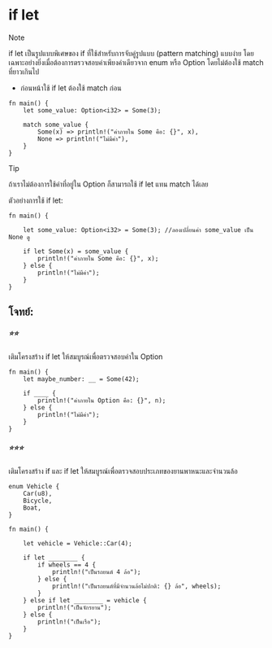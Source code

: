 # if let

> [!NOTE]
> if let เป็นรูปแบบพิเศษของ if ที่ใช้สำหรับการจับคู่รูปแบบ (pattern matching) แบบง่าย โดยเฉพาะอย่างยิ่งเมื่อต้องการตรวจสอบค่าเพียงค่าเดียวจาก enum หรือ Option โดยไม่ต้องใช้ match ที่ยาวเกินไป

- ก่อนหน้าใช้ if let ต้องใช้ match ก่อน
```rust, editable
fn main() {
    let some_value: Option<i32> = Some(3);

    match some_value {
        Some(x) => println!("ค่าภายใน Some คือ: {}", x),
        None => println!("ไม่มีค่า"),
    }
}
```
> [!TIP]
> ถ้าเราไม่ต้องการใช้ค่าที่อยู่ใน Option ก็สามารถใช้ if let แทน match ได้เลย

ตัวอย่างการใช้ if let:

```rust, editable
fn main() {

    let some_value: Option<i32> = Some(3); //ลองเปลี่ยนค่า some_value เป็น None ดู

    if let Some(x) = some_value {
        println!("ค่าภายใน Some คือ: {}", x);
    } else {
        println!("ไม่มีค่า");
    }
}
```

## โจทย์:

##### ⭐️⭐️

เติมโครงสร้าง if let ให้สมบูรณ์เพื่อตรวจสอบค่าใน Option

```rust, editable
fn main() {
    let maybe_number: __ = Some(42);

    if ____ {
        println!("ค่าภายใน Option คือ: {}", n);
    } else {
        println!("ไม่มีค่า");
    }
}
```

##### ⭐️⭐️⭐️

เติมโครงสร้าง if และ if let ให้สมบูรณ์เพื่อตรวจสอบประเภทของยานพาหนะและจำนวนล้อ

```rust, editable
enum Vehicle {
    Car(u8),
    Bicycle,
    Boat,
}

fn main() {

    let vehicle = Vehicle::Car(4);
    
    if let ________ {
        if wheels == 4 {
            println!("เป็นรถยนต์ 4 ล้อ");
        } else {
            println!("เป็นรถยนต์ที่มีจำนวนล้อไม่ปกติ: {} ล้อ", wheels);
        }
    } else if let ________ = vehicle {
        println!("เป็นจักรยาน");
    } else {
        println!("เป็นเรือ");
    }
}
```